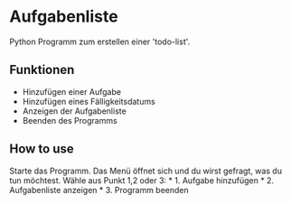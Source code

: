 # Aufgabenliste

Python Programm zum erstellen einer 'todo-list'.

## Funktionen

* Hinzufügen einer Aufgabe
* Hinzufügen eines Fälligkeitsdatums
* Anzeigen der Aufgabenliste
* Beenden des Programms

## How to use

Starte das Programm. Das Menü öffnet sich und du wirst gefragt, was du tun möchtest.
Wähle aus Punkt 1,2 oder 3:
    * 1. Aufgabe hinzufügen
    * 2. Aufgabenliste anzeigen
    * 3. Programm beenden